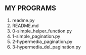 ## MY PROGRAMS

1. readme.py
2. README.md
3. 0-simple_helper_function.py
4. 1-simple_pagination.py
5. 2-hypermedia_pagination.py
6. 3-hypermedia_del_pagination.py
